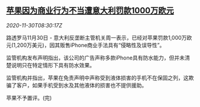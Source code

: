 <!--1606726514000-->
[苹果因为商业行为不当遭意大利罚款1000万欧元](https://cn.reuters.com/article/apple-italy-iphone-fine-1130-idCNKBS28A0UB)
------

<div><i>2020-11-30T08:30:17Z</i></div><p>路透罗马11月30日 - 意大利反垄断主管机关周一表示，已经对苹果罚款1,000万欧元(1,200万美元)，因其贩售iPhone商业手法具有“侵略性及误导性”。</p><p>监管机构发布声明指出，该公司的广告声称多款iPhone具有防水能力，但并未清楚说明只在特定情形下具有防水效果。</p><p>监管机构并指出，苹果在免责声明中声称受到液体损害的手机不在保固之列，这欺骗了客户，如果手机受到水及其他液体的损害也不提供援助。</p><p>苹果不予置评。(完)</p>
